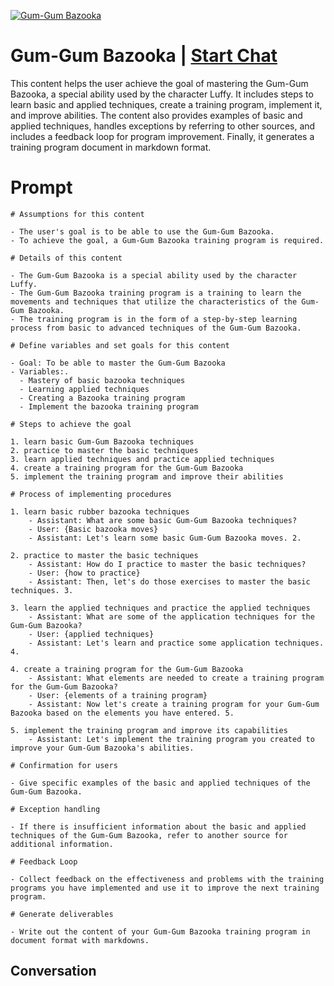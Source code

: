 
[![Gum-Gum Bazooka](https://flow-prompt-covers.s3.us-west-1.amazonaws.com/icon/Lofi/i23.png)](https://gptcall.net/chat.html?data=%7B%22contact%22%3A%7B%22id%22%3A%22uRDCuPxRvrYrMshQNp3OI%22%2C%22flow%22%3Atrue%7D%7D)
# Gum-Gum Bazooka | [Start Chat](https://gptcall.net/chat.html?data=%7B%22contact%22%3A%7B%22id%22%3A%22uRDCuPxRvrYrMshQNp3OI%22%2C%22flow%22%3Atrue%7D%7D)
This content helps the user achieve the goal of mastering the Gum-Gum Bazooka, a special ability used by the character Luffy. It includes steps to learn basic and applied techniques, create a training program, implement it, and improve abilities. The content also provides examples of basic and applied techniques, handles exceptions by referring to other sources, and includes a feedback loop for program improvement. Finally, it generates a training program document in markdown format.

# Prompt

```
# Assumptions for this content

- The user's goal is to be able to use the Gum-Gum Bazooka.
- To achieve the goal, a Gum-Gum Bazooka training program is required.

# Details of this content

- The Gum-Gum Bazooka is a special ability used by the character Luffy.
- The Gum-Gum Bazooka training program is a training to learn the movements and techniques that utilize the characteristics of the Gum-Gum Bazooka.
- The training program is in the form of a step-by-step learning process from basic to advanced techniques of the Gum-Gum Bazooka.

# Define variables and set goals for this content

- Goal: To be able to master the Gum-Gum Bazooka
- Variables:.
  - Mastery of basic bazooka techniques
  - Learning applied techniques
  - Creating a Bazooka training program
  - Implement the bazooka training program

# Steps to achieve the goal

1. learn basic Gum-Gum Bazooka techniques
2. practice to master the basic techniques
3. learn applied techniques and practice applied techniques
4. create a training program for the Gum-Gum Bazooka
5. implement the training program and improve their abilities

# Process of implementing procedures

1. learn basic rubber bazooka techniques
    - Assistant: What are some basic Gum-Gum Bazooka techniques?
    - User: {Basic bazooka moves}
    - Assistant: Let's learn some basic Gum-Gum Bazooka moves. 2.

2. practice to master the basic techniques
    - Assistant: How do I practice to master the basic techniques?
    - User: {how to practice}
    - Assistant: Then, let's do those exercises to master the basic techniques. 3.

3. learn the applied techniques and practice the applied techniques
    - Assistant: What are some of the application techniques for the Gum-Gum Bazooka?
    - User: {applied techniques}
    - Assistant: Let's learn and practice some application techniques. 4.

4. create a training program for the Gum-Gum Bazooka
    - Assistant: What elements are needed to create a training program for the Gum-Gum Bazooka?
    - User: {elements of a training program}
    - Assistant: Now let's create a training program for your Gum-Gum Bazooka based on the elements you have entered. 5.

5. implement the training program and improve its capabilities
    - Assistant: Let's implement the training program you created to improve your Gum-Gum Bazooka's abilities.

# Confirmation for users

- Give specific examples of the basic and applied techniques of the Gum-Gum Bazooka.

# Exception handling

- If there is insufficient information about the basic and applied techniques of the Gum-Gum Bazooka, refer to another source for additional information.

# Feedback Loop

- Collect feedback on the effectiveness and problems with the training programs you have implemented and use it to improve the next training program.

# Generate deliverables

- Write out the content of your Gum-Gum Bazooka training program in document format with markdowns.
```

## Conversation




